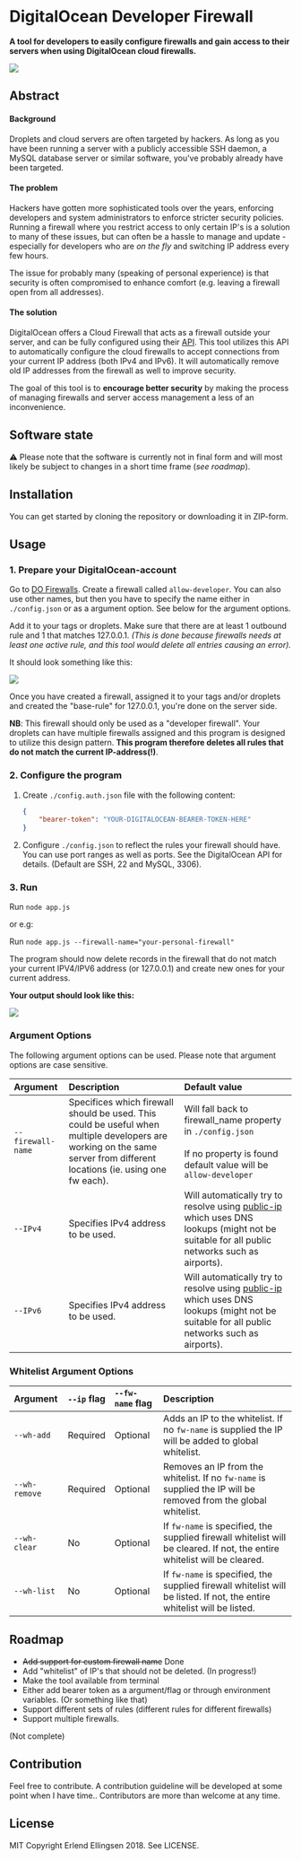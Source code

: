 # DigitalOcean Developer Firewall


**A tool for developers to easily configure firewalls and gain access to their servers when using DigitalOcean cloud firewalls.**

<img src="https://i.imgur.com/XggRPgd.png">

## Abstract

#### Background

Droplets and cloud servers are often targeted by hackers. As long as you have been running a server with a publicly accessible SSH daemon, a MySQL database server or similar software, you've probably already have been targeted.

#### The problem

Hackers have gotten more sophisticated tools over the years, enforcing developers and system administrators to enforce stricter security policies. Running a firewall where you restrict access to only certain IP's is a solution to many of these issues, but can often be a hassle to manage and update - especially for developers who are *on the fly* and switching IP address every few hours. 

The issue for probably many (speaking of personal experience) is that security is often compromised to enhance comfort (e.g. leaving a firewall open from all addresses).

#### The solution

DigitalOcean offers a Cloud Firewall that acts as a firewall outside your server, and can be fully configured using their [API](https://developers.digitalocean.com/documentation/v2/). This tool utilizes this API to automatically configure the cloud firewalls to accept connections from your current IP address (both IPv4 and IPv6). It will automatically remove old IP addresses from the firewall as well to improve security. 

The goal of this tool is to **encourage better security** by making the process of managing firewalls and server access management a less of an inconvenience.

## Software state

⚠️ Please note that the software is currently not in final form and will most likely be subject to changes in a short time frame (*see roadmap*).

## Installation

You can get started by cloning the repository or downloading it in ZIP-form.


## Usage

### 1. Prepare your DigitalOcean-account

Go to [DO Firewalls](https://cloud.digitalocean.com/networking/firewalls). Create a firewall called `allow-developer`. You can also use other names, but then you have to specify the name either in `./config.json` or as a argument option. See below for the argument options. 

 Add it to your tags or droplets. Make sure that there are at least 1 outbound rule and 1 that matches 127.0.0.1. *(This is done because firewalls needs at least one active rule, and this tool would delete all entries causing an error).*

It should look something like this:

<img src="https://i.imgur.com/EGYSjeT.png" style="max-height: 200px;"> 

Once you have created a firewall, assigned it to your tags and/or droplets and created the "base-rule" for 127.0.0.1, you're done on the server side.

**NB**: This firewall should only be used as a "developer firewall". Your droplets can have multiple firewalls assigned and this program is designed to utilize this design pattern. **This program therefore deletes all rules that do not match the current IP-address(!)**. 

### 2. Configure the program

1. Create `./config.auth.json` file with the following content:

	``` JSON
	{
	    "bearer-token": "YOUR-DIGITALOCEAN-BEARER-TOKEN-HERE"
	}
	```

2. Configure `./config.json` to reflect the rules your firewall should have. You can use port ranges as well as ports. See the DigitalOcean API for details. (Default are SSH, 22 and MySQL, 3306). 

### 3. Run 

Run `node app.js`

or e.g:

Run `node app.js --firewall-name="your-personal-firewall"`

The program should now delete records in the firewall that do not match your current IPV4/IPV6 address (or 127.0.0.1) and create new ones for your current address.

**Your output should look like this:**

<img src="https://i.imgur.com/jE8sBGm.png" style="max-height: 200px;">

### Argument Options
The following argument options can be used. Please note that argument options are case sensitive.

|Argument|Description|Default value|
|:--------|:-----------|:-------------|
|`--firewall-name`|Specifices which firewall should be used. This could be useful when multiple developers are working on the same server from different locations (ie. using one fw each).|Will fall back to firewall_name property in `./config.json`<br><br>If no property is found default value will be `allow-developer`|
|`--IPv4`|Specifies IPv4 address to be used.|Will automatically try to resolve using [public-ip](https://www.npmjs.com/package/public-ip) which uses DNS lookups (might not be suitable for all public networks such as airports).|
|`--IPv6`|Specifies IPv4 address to be used.|Will automatically try to resolve using [public-ip](https://www.npmjs.com/package/public-ip) which uses DNS lookups (might not be suitable for all public networks such as airports).|

### Whitelist Argument Options
|Argument|`--ip` flag|`--fw-name` flag|Description|
|:--------|:-----------|:-----------|:-----------|
|`--wh-add`|Required|Optional|Adds an IP to the whitelist. If no `fw-name` is supplied the IP will be added to global whitelist.|
|`--wh-remove`|Required|Optional|Removes an IP from the whitelist. If no `fw-name` is supplied the IP will be removed from the global whitelist.|
|`--wh-clear`|No|Optional|If `fw-name` is specified, the supplied firewall whitelist will be cleared. If not, the entire whitelist will be cleared.|
|`--wh-list`|No|Optional|If `fw-name` is specified, the supplied firewall whitelist will be listed. If not, the entire whitelist will be listed.|

## Roadmap 

* <strike>Add support for custom firewall name</strike> Done
* Add "whitelist" of IP's that should not be deleted. (In progress!)
* Make the tool available from terminal
* Either add bearer token as a argument/flag or through environment variables. (Or something like that)
* Support different sets of rules (different rules for different firewalls)
* Support multiple firewalls.

(Not complete)

## Contribution

Feel free to contribute. A contribution guideline will be developed at some point when I have time.. Contributors are more than welcome at any time. 

## License
MIT Copyright Erlend Ellingsen 2018. See LICENSE.
